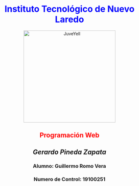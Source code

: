 # <div style="text-align: center"> <span style="color:blue"> Instituto Tecnológico de Nuevo Laredo </span> </div>

<div>
<p style = 'text-align:center;'>
<img src="http://www.itnuevolaredo.edu.mx/images/resources/Soto/Logo/Logo.png" alt="JuveYell" width="300px">
</p>
</div>

## <div style="text-align: center"> <span style="color:red"> Programación Web </span>

## <div style="text-align: center"> _Gerardo Pineda Zapata_

### <div style="text-align: center"> Alumno: Guillermo Romo Vera </div>

### <div style="text-align: center">Numero de Control: 19100251 </div>
